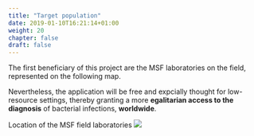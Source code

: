 ```yaml
---
title: "Target population"
date: 2019-01-10T16:21:14+01:00
weight: 20
chapter: false
draft: false
---
```


The first beneficiary of this project are the MSF laboratories on the field, represented on the following map.

Nevertheless, the application will be free and expcially thought for low-resource settings, thereby granting a more <b>egalitarian access to the diagnosis</b> of bacterial infections, <b>worldwide</b>.

<div class="labeledImage">
<span class="title">Location of the MSF field laboratories</span>
<img class="labeledImage shadow" src="/ASTapp-overview/images/supplementary/msf_labs_world_map.svg">
</div>
